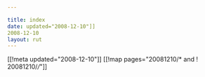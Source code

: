 ```yaml
---

title: index
date: updated="2008-12-10"]]
2008-12-10
layout: rut
---
```


[[!meta updated="2008-12-10"]]
[[!map pages="20081210/* and ! 20081210/*/*"]]
